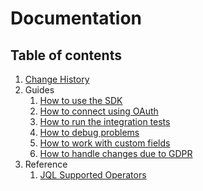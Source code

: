 # Documentation

## Table of contents

1. [Change History](/docs/change-history.md)
1. Guides
    1. [How to use the SDK](/docs/how-to-use-the-sdk.md)
    1. [How to connect using OAuth](/docs/how-to-connect-using-oauth.md)
    1. [How to run the integration tests](/docs/how-to-run-the-integration-tests.md)
    1. [How to debug problems](/docs/how-to-debug-problems.md)
    1. [How to work with custom fields](/docs/how-to-use-custom-fields.md)
    1. [How to handle changes due to GDPR](/docs/how-to-handle-gdpr-changes.md)
1. Reference
    1. [JQL Supported Operators](/docs/reference-jql.md)
